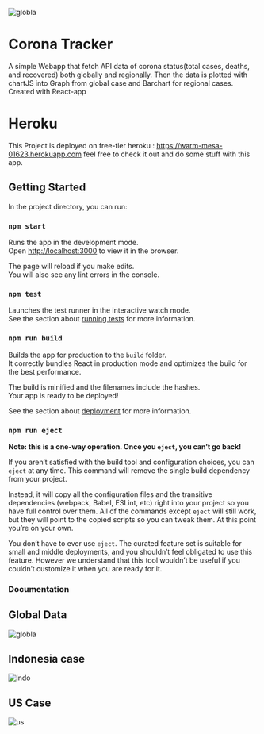 ![globla](https://user-images.githubusercontent.com/47879766/87788208-2bc8fb80-c867-11ea-9d6f-7e0831e81328.png)
# Corona Tracker
A simple Webapp that fetch API data of corona status(total cases, deaths, and recovered) both globally and regionally. Then the data is plotted with chartJS into Graph from global case and Barchart for regional cases. Created with React-app 
<br>
# Heroku
This Project is deployed on free-tier heroku :
https://warm-mesa-01623.herokuapp.com
feel free to check it out and do some stuff with this app.
<br>
## Getting Started

In the project directory, you can run:

### `npm start`

Runs the app in the development mode.<br />
Open [http://localhost:3000](http://localhost:3000) to view it in the browser.

The page will reload if you make edits.<br />
You will also see any lint errors in the console.

### `npm test`

Launches the test runner in the interactive watch mode.<br />
See the section about [running tests](https://facebook.github.io/create-react-app/docs/running-tests) for more information.

### `npm run build`

Builds the app for production to the `build` folder.<br />
It correctly bundles React in production mode and optimizes the build for the best performance.

The build is minified and the filenames include the hashes.<br />
Your app is ready to be deployed!

See the section about [deployment](https://facebook.github.io/create-react-app/docs/deployment) for more information.

### `npm run eject`

**Note: this is a one-way operation. Once you `eject`, you can’t go back!**

If you aren’t satisfied with the build tool and configuration choices, you can `eject` at any time. This command will remove the single build dependency from your project.

Instead, it will copy all the configuration files and the transitive dependencies (webpack, Babel, ESLint, etc) right into your project so you have full control over them. All of the commands except `eject` will still work, but they will point to the copied scripts so you can tweak them. At this point you’re on your own.

You don’t have to ever use `eject`. The curated feature set is suitable for small and middle deployments, and you shouldn’t feel obligated to use this feature. However we understand that this tool wouldn’t be useful if you couldn’t customize it when you are ready for it.


### Documentation

## Global Data
![globla](https://user-images.githubusercontent.com/47879766/87788208-2bc8fb80-c867-11ea-9d6f-7e0831e81328.png)
## Indonesia case
![indo](https://user-images.githubusercontent.com/47879766/87788213-2cfa2880-c867-11ea-999e-9861920e7782.png)
## US Case
![us](https://user-images.githubusercontent.com/47879766/87788216-2d92bf00-c867-11ea-85e7-68aeee693c72.png)

